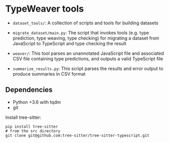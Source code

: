 # TypeWeaver tools

* `dataset_tools/`: A collection of scripts and tools for building datasets

* `migrate_dataset/main.py`: The script that invokes tools (e.g. type
  prediction, type weaving, type checking) for migrating a dataset from
  JavaScript to TypeScript and type checking the result

* `weaver/`: This tool parses an unannotated JavaScript file and associated CSV
  file containing type predictions, and outputs a valid TypeScript file

* `summarize_results.py`: This script parses the results and error output to
  produce summaries in CSV format

## Dependencies

* Python +3.6 with tqdm
* git

Install tree-sitter:

    pip install tree-sitter
    # from the src directory
    git clone git@github.com:tree-sitter/tree-sitter-typescript.git
